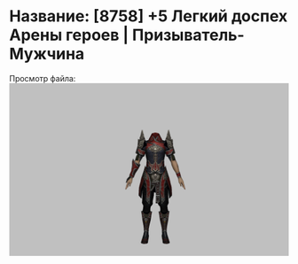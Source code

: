 # Название: [8758] +5 Легкий доспех Арены героев | Призыватель-Мужчина

Просмотр файла:
![p080031.png](p080031.png)